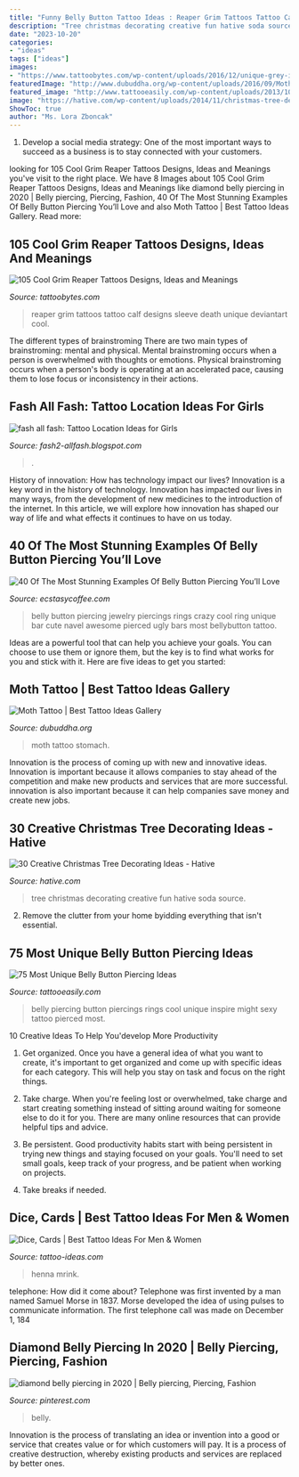 ```yaml
---
title: "Funny Belly Button Tattoo Ideas : Reaper Grim Tattoos Tattoo Calf Designs Sleeve Death Unique Deviantart Cool"
description: "Tree christmas decorating creative fun hative soda source"
date: "2023-10-20"
categories:
- "ideas"
tags: ["ideas"]
images:
- "https://www.tattoobytes.com/wp-content/uploads/2016/12/unique-grey-ink-grim-reaper-tattoo-on-sleeve.jpg"
featuredImage: "http://www.dubuddha.org/wp-content/uploads/2016/09/Moth-Tattoo-by-Iliyde-728x728.jpg"
featured_image: "http://www.tattooeasily.com/wp-content/uploads/2013/10/42160916-belly-button-piercing.jpg"
image: "https://hative.com/wp-content/uploads/2014/11/christmas-tree-decorating-ideas/24-christmas-tree-decorating-ideas.jpg"
ShowToc: true
author: "Ms. Lora Zboncak"
---
```



1. Develop a social media strategy: One of the most important ways to succeed as a business is to stay connected with your customers.

	

		
looking for 105 Cool Grim Reaper Tattoos Designs, Ideas and Meanings you've visit to the right place. We have 8 Images about 105 Cool Grim Reaper Tattoos Designs, Ideas and Meanings like diamond belly piercing in 2020 | Belly piercing, Piercing, Fashion, 40 Of The Most Stunning Examples Of Belly Button Piercing You’ll Love and also Moth Tattoo | Best Tattoo Ideas Gallery. Read more:
		
    
## 105 Cool Grim Reaper Tattoos Designs, Ideas And Meanings

<img loading=lazy src="https://www.tattoobytes.com/wp-content/uploads/2016/12/unique-grey-ink-grim-reaper-tattoo-on-sleeve.jpg" onerror="this.onerror=null;this.src='https://tse3.mm.bing.net/th?id=OIP.KPIGG5gp5cK5LQV9BfRRIwHaNP&amp;pid=15.1';" alt="105 Cool Grim Reaper Tattoos Designs, Ideas and Meanings">

_Source: tattoobytes.com_

>reaper grim tattoos tattoo calf designs sleeve death unique deviantart cool. 

	

The different types of brainstroming
There are two main types of brainstroming: mental and physical. Mental brainstroming occurs when a person is overwhelmed with thoughts or emotions. Physical brainstroming occurs when a person's body is operating at an accelerated pace, causing them to lose focus or inconsistency in their actions.

    
## Fash All Fash: Tattoo Location Ideas For Girls

<img loading=lazy src="http://3.bp.blogspot.com/-XZ7e2Saq8Lk/TmWmJ9BxofI/AAAAAAAAB_U/KJE9pkr32Ng/w1200-h630-p-k-no-nu/Tattoo-Location-Ideas-For-Women.jpg" onerror="this.onerror=null;this.src='https://tse3.mm.bing.net/th?id=OIP.OI0rw-5_5gxLegAZhmquYQHaHB&amp;pid=15.1';" alt="fash all fash: Tattoo Location Ideas for Girls">

_Source: fash2-allfash.blogspot.com_

>. 

	

History of innovation: How has technology impact our lives?
Innovation is a key word in the history of technology. Innovation has impacted our lives in many ways, from the development of new medicines to the introduction of the internet. In this article, we will explore how innovation has shaped our way of life and what effects it continues to have on us today.

    
## 40 Of The Most Stunning Examples Of Belly Button Piercing You’ll Love

<img loading=lazy src="https://i0.wp.com/www.ecstasycoffee.com/wp-content/uploads/2016/09/cool-belly-ring.jpg" onerror="this.onerror=null;this.src='https://tse2.mm.bing.net/th?id=OIP.jrG4BgNyyzxxUbe-k81OkwHaJ4&amp;pid=15.1';" alt="40 Of The Most Stunning Examples Of Belly Button Piercing You’ll Love">

_Source: ecstasycoffee.com_

>belly button piercing jewelry piercings rings crazy cool ring unique bar cute navel awesome pierced ugly bars most bellybutton tattoo. 

	

Ideas are a powerful tool that can help you achieve your goals. You can choose to use them or ignore them, but the key is to find what works for you and stick with it. Here are five ideas to get you started: 

    
## Moth Tattoo | Best Tattoo Ideas Gallery

<img loading=lazy src="http://www.dubuddha.org/wp-content/uploads/2016/09/Moth-Tattoo-by-Iliyde-728x728.jpg" onerror="this.onerror=null;this.src='https://tse1.mm.bing.net/th?id=OIP.YpTLfh80Kst4thGP9vB7MQHaHa&amp;pid=15.1';" alt="Moth Tattoo | Best Tattoo Ideas Gallery">

_Source: dubuddha.org_

>moth tattoo stomach. 

	

Innovation is the process of coming up with new and innovative ideas. Innovation is important because it allows companies to stay ahead of the competition and make new products and services that are more successful. innovation is also important because it can help companies save money and create new jobs.

    
## 30 Creative Christmas Tree Decorating Ideas - Hative

<img loading=lazy src="https://hative.com/wp-content/uploads/2014/11/christmas-tree-decorating-ideas/24-christmas-tree-decorating-ideas.jpg" onerror="this.onerror=null;this.src='https://tse3.mm.bing.net/th?id=OIP.YeOqVRUFV-Obdu6qkgwl0wHaM8&amp;pid=15.1';" alt="30 Creative Christmas Tree Decorating Ideas - Hative">

_Source: hative.com_

>tree christmas decorating creative fun hative soda source. 

	

2. Remove the clutter from your home byidding everything that isn't essential.

    
## 75 Most Unique Belly Button Piercing Ideas

<img loading=lazy src="http://www.tattooeasily.com/wp-content/uploads/2013/10/42160916-belly-button-piercing.jpg" onerror="this.onerror=null;this.src='https://tse3.mm.bing.net/th?id=OIP.4Isr4UrFrVmkAmuZkhvdVgHaLH&amp;pid=15.1';" alt="75 Most Unique Belly Button Piercing Ideas">

_Source: tattooeasily.com_

>belly piercing button piercings rings cool unique inspire might sexy tattoo pierced most. 

	

10 Creative Ideas To Help You'develop More Productivity
1. Get organized. Once you have a general idea of what you want to create, it's important to get organized and come up with specific ideas for each category. This will help you stay on task and focus on the right things.
2. Take charge. When you're feeling lost or overwhelmed, take charge and start creating something instead of sitting around waiting for someone else to do it for you. There are many online resources that can provide helpful tips and advice.

3. Be persistent. Good productivity habits start with being persistent in trying new things and staying focused on your goals. You'll need to set small goals, keep track of your progress, and be patient when working on projects.

4. Take breaks if needed.

    
## Dice, Cards | Best Tattoo Ideas For Men &amp; Women

<img loading=lazy src="https://tattoo-ideas.com/wp-content/uploads/2020/08/Gambling-leg-sleeve-768x902.jpg" onerror="this.onerror=null;this.src='https://tse1.mm.bing.net/th?id=OIP.XHquBhqPCptbyt0OOKxfEAHaIs&amp;pid=15.1';" alt="Dice, Cards | Best Tattoo Ideas For Men &amp; Women">

_Source: tattoo-ideas.com_

>henna mrink. 

	

telephone: How did it come about?
Telephone was first invented by a man named Samuel Morse in 1837. Morse developed the idea of using pulses to communicate information. The first telephone call was made on December 1, 184
    
## Diamond Belly Piercing In 2020 | Belly Piercing, Piercing, Fashion

<img loading=lazy src="https://i.pinimg.com/736x/22/89/3e/22893e279b2ed31443c0119d7d723949.jpg" onerror="this.onerror=null;this.src='https://tse3.mm.bing.net/th?id=OIP.7EKeKicY2ShjMuz_QjO7PQHaNL&amp;pid=15.1';" alt="diamond belly piercing in 2020 | Belly piercing, Piercing, Fashion">

_Source: pinterest.com_

>belly. 

	

Innovation is the process of translating an idea or invention into a good or service that creates value or for which customers will pay. It is a process of creative destruction, whereby existing products and services are replaced by better ones.

